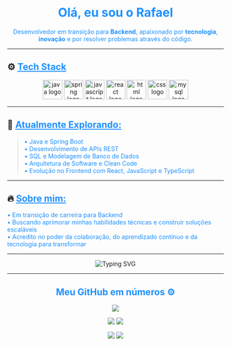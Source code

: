 <h1 align="center" style="color:#1E90FF;">Olá, eu sou o Rafael</h1>

<p align="center" style="color:#1E90FF;">
Desenvolvedor em transição para <strong>Backend</strong>, apaixonado por <strong>tecnologia</strong>, <strong>inovação</strong> e por resolver problemas através do código.
</p>

---

## ⚙️ <ins style="color:#1E90FF;">Tech Stack</ins>

<div align="center">
  <img src="https://cdn.jsdelivr.net/gh/devicons/devicon/icons/java/java-original.svg" height="45" alt="java logo" />
  <img src="https://cdn.jsdelivr.net/gh/devicons/devicon/icons/spring/spring-original.svg" height="45" alt="spring logo" />
  <img src="https://cdn.jsdelivr.net/gh/devicons/devicon/icons/javascript/javascript-original.svg" height="45" alt="javascript logo" />
  <img src="https://cdn.jsdelivr.net/gh/devicons/devicon/icons/react/react-original.svg" height="45" alt="react logo" />
  <img src="https://cdn.jsdelivr.net/gh/devicons/devicon/icons/html5/html5-original.svg" height="45" alt="html logo" />
  <img src="https://cdn.jsdelivr.net/gh/devicons/devicon/icons/css3/css3-original.svg" height="45" alt="css logo" />
  <img src="https://cdn.jsdelivr.net/gh/devicons/devicon/icons/mysql/mysql-original.svg" height="45" alt="mysql logo" />
</div>

---

## 🚀 <ins style="color:#1E90FF;">Atualmente Explorando:</ins>

<blockquote style="color:#1E90FF; font-style:normal;">
&bull; Java e Spring Boot<br>
&bull; Desenvolvimento de APIs REST<br>
&bull; SQL e Modelagem de Banco de Dados<br>
&bull; Arquitetura de Software e Clean Code<br>
&bull; Evolução no Frontend com React, JavaScript e TypeScript
</blockquote>

---

## 🔥 <ins style="color:#1E90FF;">Sobre mim:</ins>

<p style="color:#1E90FF;">
&bull; Em transição de carreira para Backend<br>
&bull; Buscando aprimorar minhas habilidades técnicas e construir soluções escaláveis<br>
&bull; Acredito no poder da colaboração, do aprendizado contínuo e da tecnologia para transformar
</p>

---

<div align="center">
  <img src="https://readme-typing-svg.demolab.com?font=Fira+Code&size=24&pause=1000&color=1E90FF&center=true&vCenter=true&width=500&lines=Seja+bem-vindo+ao+meu+GitHub!;Backend+em+construção+e+Frontend+em+evolução.;Java+%7C+Spring+Boot+%7C+React+%7C+SQL+%7C+API+REST" alt="Typing SVG" />
</div>

---

<h2 align="center" style="color:#1E90FF;">Meu GitHub em números ⚙️</h2>

<p align="center">
  <img src="https://github-profile-summary-cards.vercel.app/api/cards/profile-details?username=unkdep&theme=blue-green" />
</p>

<p align="center">
  <img src="https://github-profile-summary-cards.vercel.app/api/cards/repos-per-language?username=unkdep&theme=blue-green" />
  <img src="https://github-profile-summary-cards.vercel.app/api/cards/most-commit-language?username=unkdep&theme=blue-green" />
</p>

<p align="center">
  <img src="https://github-profile-summary-cards.vercel.app/api/cards/stats?username=unkdep&theme=blue-green" />
  <img src="https://github-profile-summary-cards.vercel.app/api/cards/productive-time?username=unkdep&theme=blue-green&utcOffset=-3" />
</p>
